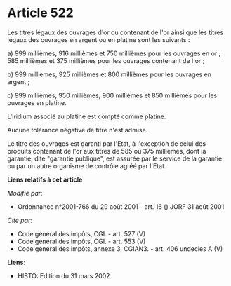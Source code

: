 # Article 522

Les titres légaux des ouvrages d'or ou contenant de l'or ainsi que les titres légaux des ouvrages en argent ou en platine
sont les suivants :

a) 999 millièmes, 916 millièmes et 750 millièmes pour les ouvrages en or ; 585 millièmes et 375 millièmes pour les ouvrages
contenant de l'or ;

b) 999 millièmes, 925 millièmes et 800 millièmes pour les ouvrages en argent ;

c) 999 millièmes, 950 millièmes, 900 millièmes et 850 millièmes pour les ouvrages en platine.

L'iridium associé au platine est compté comme platine.

Aucune tolérance négative de titre n'est admise.

Le titre des ouvrages est garanti par l'Etat, à l'exception de celui des produits contenant de l'or aux titres de 585 ou 375
millièmes, dont la garantie, dite "garantie publique", est assurée par le service de la garantie ou par un autre organisme de
contrôle agréé par l'Etat.

**Liens relatifs à cet article**

_Modifié par_:

  - Ordonnance n°2001-766 du 29 août 2001 - art. 16 () JORF 31 août 2001

_Cité par_:

  - Code général des impôts, CGI. - art. 527 (V)
  - Code général des impôts, CGI. - art. 553 (V)
  - Code général des impôts, annexe 3, CGIAN3. - art. 406 undecies A (V)

**Liens**:

  - HISTO: Edition du 31 mars 2002
